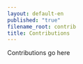 ```yaml
---
layout: default-en
published: "true"
filename_root: contrib
title: Contributions
---
```


Contributions go here
